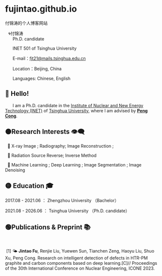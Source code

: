 # fujintao.github.io
付锦涛的个人博客网站

&ensp; &#x1F300;付锦涛 </h1>   
&ensp;&ensp;&ensp; Ph.D. candidate</b></p>
&ensp;&ensp;&ensp; INET 501 of Tsinghua University</b></p>
&ensp;&ensp;&ensp; E-mail：fjt21@mails.tsinghua.edu.cn</b></p>
&ensp;&ensp;&ensp; Location：Beijing, China</b></p>
&ensp;&ensp;&ensp; Languages: Chinese, English</b></p>

## &#x1F535; Hello! 

&ensp;&ensp;&ensp; I am a Ph.D. candidate in the [Institute of Nuclear and New Energy Technology (INET)](https://www.inet.tsinghua.edu.cn/index.htm) of [Tsinghua University](https://www.tsinghua.edu.cn/), where I am advised by [**Peng Cong**](https://www.inet.tsinghua.edu.cn/info/1375/2078.htm). 

## &#x1F7E0;Research Interests 👁‍🗨

&nbsp; 🎈 X-ray Image ; Radiography; Image Reconstruction ;

&nbsp; 🎈 Radiation Source Reverse; Inverse Method

&nbsp; 🎈 Machine Learning ; Deep Learning ; Image Segmentation ; Image Denoising 

## &#x1F7E1; Education 🎓


2017.08  - 2021.06 ： Zhengzhou University  （Bachelor）

2021.08  - 2026.06 ： Tsinghua University  （Ph.D. candidate）

## &#x1F7E2;Publications & Preprint 📚 

&nbsp;

&nbsp;[1]  &#x1F324; **Jintao Fu**, Renjie Liu, Yuewen Sun, Tianchen Zeng, Haoyu Liu, Shuo Xu, Peng Cong. Research on intelligent detection of defects in HTR-PM graphite and carbon components based on deep learning.[C]// Proceedings of the 30th International Conference on Nuclear Engineering, ICONE 2023.


